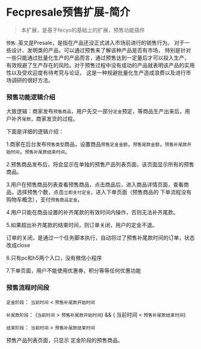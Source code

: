 Fecpresale预售扩展-简介
============

> 本扩展，是基于fecyo的基础上的扩展，预售功能插件

`预售`: 英文是Presale，是指在产品还没正式进入市场前进行的销售行为。
对于一些设计、发明类的产品，可以通过预售来了解该种产品是否有市场，
特别是针对一些只能通过批量化生产的产品而言，通过预售达到一定量后才可以投入生产，
有效规避了生产存在的风险。对于预售过程中没有成功的产品就表明该产品的实用性以及受欢迎度有待考究与论证，
这是一种规避批量化生产造成浪费以及进行市场调研的很好方法。


### 预售功能逻辑介绍


大致逻辑：商家发布`预售商品`，用户先交一部分`定金`预定，等商品生产出来后，用户补齐`尾款`，商家发货的过程。

下面是详细的逻辑介绍：


1.商家在后台发布`预售类型`商品，设置商品`预售定金金额`，`预售尾款金额`，`预售补尾款开始时间`，`预售补尾款结束时间`。

2.预售商品发布后，将会显示在单独的预售产品列表页面，该页面显示所有的预售商品。


3.用户在预售商品列表查看预售商品，点击商品后，进入商品详情页面，查看商品，选择预售个数，点击`立即支付定金`，进入下单页面（预售商品的
下单流程没有购物车概念），支付`预售商品定金`。


4.用户只能在商品设置的补齐尾款的有效时间内操作，否则无法补齐尾款。

5.如果超出补齐尾款的结束时间，则订单关闭，用户的定金不退。

订单的关闭，是通过一个任务脚本执行，自动将过了预售补尾款时间的订单，状态改成close

6.只有pc和h5两个入口，没有微信小程序


7.下单页面，用户不能使用优惠券，积分等等任何优惠功能

### 预售流程时间段



`定金阶段`：  `当前时间`  <  `预售补尾款开始时间`
 
`补尾款阶段`：  (`当前时间`  >  `预售补尾款开始时间`)    &&  ( 当前时间  <  `预售补尾款结束时间`)

`结束阶段`：  `当前时间`  >  `预售补尾款结束时间` 


预售产品列表页面，只显示 定金阶段的预售商品。










